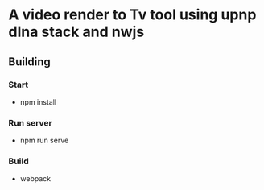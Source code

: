 # A video render to Tv tool using upnp dlna stack and nwjs

## Building

### Start

 * npm install

### Run server

 * npm run serve

### Build

 * webpack
